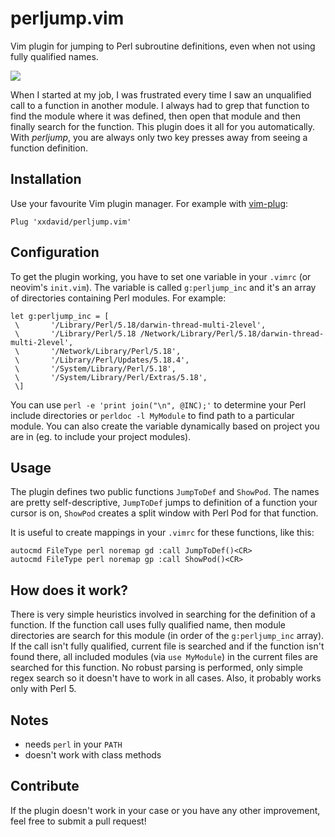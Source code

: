 # perljump.vim
Vim plugin for jumping to Perl subroutine definitions, even when not using fully qualified names.

<img src="https://raw.githubusercontent.com/xxdavid/i/master/perljump.vim/demo.gif">

When I started at my job, I was frustrated every time I saw an unqualified call to a function in another module. I always had to grep that function to find the module where it was defined, then open that module and then finally search for the function. This plugin does it all for you automatically. With *perljump*, you are always only two key presses away from seeing a function definition.

## Installation
Use your favourite Vim plugin manager. For example with [vim-plug](https://github.com/junegunn/vim-plug):
```vim
Plug 'xxdavid/perljump.vim'
```

## Configuration
To get the plugin working, you have to set one variable in your `.vimrc` (or neovim's `init.vim`). The variable is called `g:perljump_inc` and it's an array of directories containing Perl modules. For example:
```vim
let g:perljump_inc = [
 \       '/Library/Perl/5.18/darwin-thread-multi-2level',
 \       '/Library/Perl/5.18 /Network/Library/Perl/5.18/darwin-thread-multi-2level',
 \       '/Network/Library/Perl/5.18',
 \       '/Library/Perl/Updates/5.18.4',
 \       '/System/Library/Perl/5.18',
 \       '/System/Library/Perl/Extras/5.18',
 \]
```

You can use `perl -e 'print join("\n", @INC);'` to determine your Perl include directories or `perldoc -l MyModule` to find path to a particular module. You can also create the variable dynamically based on project you are in (eg. to include your project modules).

## Usage
The plugin defines two public functions `JumpToDef` and `ShowPod`. The names are pretty self-descriptive, `JumpToDef` jumps to definition of a function your cursor is on, `ShowPod` creates a split window with Perl Pod for that function.

It is useful to create mappings in your `.vimrc` for these functions, like this:
```vim
autocmd FileType perl noremap gd :call JumpToDef()<CR>
autocmd FileType perl noremap gp :call ShowPod()<CR>
```

## How does it work?
There is very simple heuristics involved in searching for the definition of a function. If the function call uses fully qualified name, then module directories are search for this module (in order of the `g:perljump_inc` array). If the call isn't fully qualified, current file is searched and if the function isn't found there, all included modules (via `use MyModule`) in the current files are searched for this function. No robust parsing is performed, only simple regex search so it doesn't have to work in all cases. Also, it probably works only with Perl 5.

## Notes
- needs `perl` in your `PATH`
- doesn't work with class methods

## Contribute
If the plugin doesn't work in your case or you have any other improvement, feel free to submit a pull request!
